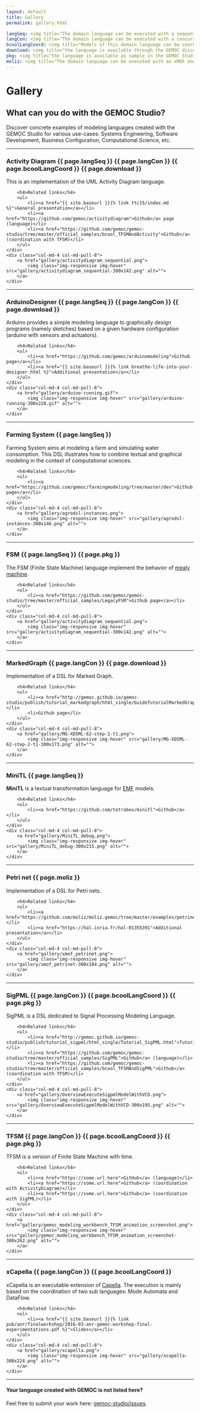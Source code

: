 ```yaml
---
layout: default
title: Gallery
permalink: gallery.html

langSeq: <img title="The domain language can be executed with a sequential engine (Java)." src="gallery/icons/IconeGemocLanguage-Sequential-48.png" alt="Sequential Language" width="16" height="16">
langCon: <img title="The domain language can be executed with a concurrent engine (ccsljava)." src="gallery/icons/IconeGemocLanguage-Concurrent-48.png" alt="Concurrent Language" width="16" height="16">
bcoolLangCoord: <img title="Models of this domain language can be coordinated with other models (of the same language or other languages)." src="gallery/icons/bcool-icon-32.png" width="16" height="16">
download: <img title="the language is available through the GEMOC discovery service." src="gallery/icons/download_gemoc_studio.png" width="16">
pkg: <img title="the language is available as sample in the GEMOC Studio." src="gallery/icons/gemoc_eclipse_package.png" width="16" height="16">
moliz: <img title="The domain language can be executed with an xMOF engine." src="gallery/icons/xmof_moliz_ico.png" alt="" width="16" height="16">
---
```


# Gallery

## What can you do with the GEMOC Studio?

Discover concrete examples of modeling languages created with the GEMOC Studio for various use-cases: Systems Engineering, Software Development, Business Configuration, Computational Science, etc.

<hr>

<!-- Activity Diagram  -->
<div class="row">    
    <div class="col-md-8 col-md-push-4">
        <h3>Activity Diagram {{ page.langSeq }} {{ page.langCon }} {{ page.bcoolLangCoord }} {{ page.download }}</h3>
        <p>This is an implementation of the UML Activity Diagram language.</p>

        <h4>Related links</h4>
        <ul>
            <li><a href="{{ site.baseurl }}{% link ttc15/index.md %}">General presentation</a></li>
            <li><a href="https://github.com/gemoc/activitydiagram">Github</a> page (language)</li>
            <li><a href="https://github.com/gemoc/gemoc-studio/tree/master/official_samples/bcool_TFSMAndActivity">Github</a> (coordination with TFSM)</li>
        </ul>
    </div>
    <div class="col-md-4 col-md-pull-8">
        <a href="gallery/activitydiagram_sequential.png">
            <img class="img-responsive img-hover" src="gallery/activitydiagram_sequential-300x142.png" alt="">
        </a>
    </div>
</div>

---

<!-- ArduinoDesigner  -->
<div class="row">    
    <div class="col-md-8 col-md-push-4">
        <h3>ArduinoDesigner {{ page.langSeq }} {{ page.langCon }} {{ page.download }}</h3>
        <p>Arduino provides a simple modeling language to graphically design programs (namely sketches) based on a given hardware configuration (arduino with sensors and actuators).</p>

        <h4>Related links</h4>
        <ul>
            <li><a href="https://github.com/gemoc/arduinomodeling">Github page</a></li>
            <li><a href="{{ site.baseurl }}{% link breathe-life-into-your-designer.html %}">Additional presentation</a></li>
        </ul>
    </div>
    <div class="col-md-4 col-md-pull-8">
        <a href="gallery/arduino-running.gif">
            <img class="img-responsive img-hover" src="gallery/arduino-running-300x228.gif" alt="">
        </a>
    </div>
</div>

---

<!-- Farming System  -->
<div class="row">
    <div class="col-md-8 col-md-push-4">
        <h3>Farming System {{ page.langSeq }}</h3>
        <p>Farming System aims at modeling a farm and simulating water consomption. This DSL illustrates how to combine textual and graphical modeling in the context of computational sciences.</p>

        <h4>Related links</h4>
        <ul>
            <li><a href="https://github.com/gemoc/farmingmodeling/tree/master/dev">Github page</a></li>
        </ul>
    </div>
	<div class="col-md-4 col-md-pull-8">
        <a href="gallery/agrodsl-instances.png">
            <img class="img-responsive img-hover" src="gallery/agrodsl-instances-300x146.png" alt="">
        </a>
    </div>
</div>

---

<!-- FSM  -->
<div class="row">
    <div class="col-md-8 col-md-push-4">
        <h3>FSM {{ page.langSeq }} {{ page.pkg }}</h3>
        <p>The FSM (Finite State Machine) language implement the behavior of <a href="https://en.wikipedia.org/wiki/Mealy_machine">mealy machine</a>.</p>

        <h4>Related links</h4>
        <ul>
            <li><a href="https://github.com/gemoc/gemoc-studio/tree/master/official_samples/LegacyFSM">Github page</a></li>
        </ul>
    </div>
    <div class="col-md-4 col-md-pull-8">
        <a href="gallery/activitydiagram_sequential.png">
            <img class="img-responsive img-hover" src="gallery/activitydiagram_sequential-300x142.png" alt="">
        </a>
    </div>
</div>

---

<!-- MarkedGraph  -->
<div class="row">
    <div class="col-md-8 col-md-push-4">
        <h3>MarkedGraph {{ page.langCon }} {{ page.download }}</h3>
        <p>Implementation of a DSL for Marked Graph.</p>

        <h4>Related links</h4>
        <ul>
            <li><a href="http://gemoc.github.io/gemoc-studio/publish/tutorial_markedgraph/html_single/GuideTutorialMarkedGraph.html">Tutorial</a></li>
            <li>Github page</li>
        </ul>
    </div>
    <div class="col-md-4 col-md-pull-8">
        <a href="gallery/MG-XDSML-62-step-2-t1.png">
            <img class="img-responsive img-hover" src="gallery/MG-XDSML-62-step-2-t1-300x173.png" alt="">
        </a>
    </div>   
</div>

---

<!-- MiniTL  -->
<div class="row">
    <div class="col-md-8 col-md-push-4">
        <h3>MiniTL {{ page.langSeq }}</h3>
        <p><strong>MiniTL</strong> is a textual transformation language for <a href="http://www.eclipse.org/modeling/emf/">EMF</a> models.</p>

        <h4>Related links</h4>
        <ul>
            <li><a href="https://github.com/tetrabox/minitl">Github</a></li>
        </ul>
    </div>
    <div class="col-md-4 col-md-pull-8">
        <a href="gallery/MiniTL_debug.png">
            <img class="img-responsive img-hover" src="gallery/MiniTL_debug-300x215.png" alt="">
        </a>
    </div>
</div>

---

<!-- Petri net  -->
<div class="row">
    <div class="col-md-8 col-md-push-4">
        <h3>Petri net {{ page.moliz }}</h3>
        <p>Implementation of a DSL for Petri nets.</p>

        <h4>Related links</h4>
        <ul>
            <li><a href="https://github.com/moliz/moliz.gemoc/tree/master/examples/petrinet">Github</a></li>
            <li><a href="https://hal.inria.fr/hal-01355391">Additional presentation</a></li>
        </ul>
    </div>
    <div class="col-md-4 col-md-pull-8">
        <a href="gallery/xmof_petrinet.png">
            <img class="img-responsive img-hover" src="gallery/xmof_petrinet-300x184.png" alt="">
        </a>
    </div>
</div>

---

<!-- SigPML  -->
<div class="row">
    <div class="col-md-8 col-md-push-4">
        <h3>SigPML {{ page.langCon }} {{ page.bcoolLangCoord }} {{ page.pkg }}</h3>
        <p>SigPML is a DSL dedicated to Signal Processing Modeling Language.</p>

        <h4>Related links</h4>
        <ul>
            <li><a href="http://gemoc.github.io/gemoc-studio/publish/tutorial_sigpml/html_single/Tutorial_SigPML.html">Tutorial</a></li>
            <li><a href="https://github.com/gemoc/gemoc-studio/tree/master/official_samples/SigPML">GitHub</a> (language)</li>
            <li><a href="https://github.com/gemoc/gemoc-studio/tree/master/official_samples/bcool_TFSMAndSigPML">Github</a> (coordination with TFSM)</li>
        </ul>
    </div>
    <div class="col-md-4 col-md-pull-8">
        <a href="gallery/OverviewExecuteSigpmlModelWithVCD.png">
            <img class="img-responsive img-hover" src="gallery/OverviewExecuteSigpmlModelWithVCD-300x195.png" alt="">
        </a>
    </div>
</div>

---

<!-- TFSM  -->
<div class="row">
    <div class="col-md-8 col-md-push-4">
        <h3>TFSM {{ page.langCon }} {{ page.bcoolLangCoord }} {{ page.pkg }}</h3>
        <p>TFSM is a version of Finite State Machine with time.</p>

        <h4>Related links</h4>
        <ul>
            <li><a href="https://some.url.here">GitHub</a> (language)</li>
            <li><a href="https://some.url.here">Github</a> (coordination with ActivityDiagram)</li>
            <li><a href="https://some.url.here">Github</a> (coordination with SigPML)</li>
        </ul>
    </div>
    <div class="col-md-4 col-md-pull-8">
        <a href="gallery/gemoc_modeling_workbench_TFSM_animation_screenshot.png">
            <img class="img-responsive img-hover" src="gallery/gemoc_modeling_workbench_TFSM_animation_screenshot-300x262.png" alt="">
        </a>
    </div>
</div>

---

<!-- xCapella  -->
<div class="row">
    <div class="col-md-8 col-md-push-4">
        <h3>xCapella {{ page.langCon }} {{ page.bcoolLangCoord }}</h3>
        <p>xCapella is an executable extension of <a href="https://polarsys.org/capella/">Capella</a>.
The execution is mainly based on the coordination of two sub languages: Mode Automata and DataFlow.</p>

        <h4>Related links</h4>
        <ul>
            <li><a href="{{ site.baseurl }}{% link pub/anr/finalworkshop/2016-03-anr-gemoc-workshop-final-experimentations.pdf %}">Slides</a></li>
        </ul>
    </div>
    <div class="col-md-4 col-md-pull-8">
        <a href="gallery/xcapella.png">
            <img class="img-responsive img-hover" src="gallery/xcapella-300x224.png" alt="">
        </a>
    </div>
</div>

---

<div class="alert alert-info" role="alert">

<h4>Your language created with GEMOC is not listed here?</h4>

Feel free to submit your work here: <a href="">gemoc-studio/issues</a>.

</div>
